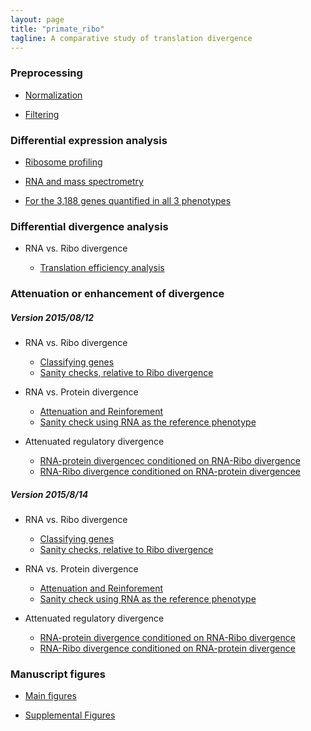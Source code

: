 ```yaml
---
layout: page
title: "primate_ribo"
tagline: A comparative study of translation divergence
---
```




### Preprocessing

* [Normalization](project/analysis/upcoming.html)

* [Filtering](project/analysis/upcoming.html)





### Differential expression analysis

* [Ribosome profiling](project/analysis/DE-ribo.html)

* [RNA and mass spectrometry](project/analysis/upcoming.html)

* [For the 3,188 genes quantified in all 3 phenotypes](project/analysis/upcoming.html)





### Differential divergence analysis

* RNA vs. Ribo divergence

  * [Translation efficiency analysis](project/analysis/compare-ribo-rna-divergence.html)






### Attenuation or enhancement of divergence

##### Version 2015/08/12

  * RNA vs. Ribo divergence
    * [Classifying genes](project/analysis/compare-ribo-rna-direction.html)
    * [Sanity checks, relative to Ribo divergence](project/analysis/divergence-check-rna-ref.html)

  * RNA vs. Protein divergence

    * [Attenuation and Reinforement](project/analysis/compare-rna-pro-divergence.html)
    * [Sanity check using RNA as the reference phenotype](project/analysis/divergence-check-pro-ref-rna.html)

  * Attenuated regulatory divergence
    * [RNA-protein divergencec conditioned on RNA-Ribo divergence](project/analysis/translation_efficiency_and_protein.html)
    * [RNA-Ribo divergence conditioned on RNA-protein divergencee](project/analysis/translation_and_attenuated_protein.html)


##### Version 2015/8/14

  * RNA vs. Ribo divergence 
    * [Classifying genes](project/analysis/compare-ribo-rna-direction.html)
    * [Sanity checks, relative to Ribo divergence](project/analysis/divergence-check-rna-ref.html)

  * RNA vs. Protein divergence
    * [Attenuation and Reinforement](project/analysis/compare-rna-pro-divergence.html)
    * [Sanity check using RNA as the reference phenotype](project/analysis/divergence-check-pro-ref-rna.html)

  * Attenuated regulatory divergence
    * [RNA-protein divergence conditioned on RNA-Ribo divergence](project/analysis/translation-efficiency-protein-divergence-20150814.html)
    * [RNA-Ribo divergence conditioned on RNA-protein divergence](project/analysis/translation_and_attenuated_protein_new_def.html)






### Manuscript figures

* [Main figures](upcoming.html)

* [Supplemental Figures](upcoming.html)
